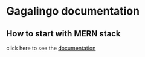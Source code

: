 # Gagalingo documentation

## How to start with MERN stack

click here to see the [documentation](./howToStartWithMERN.MD)